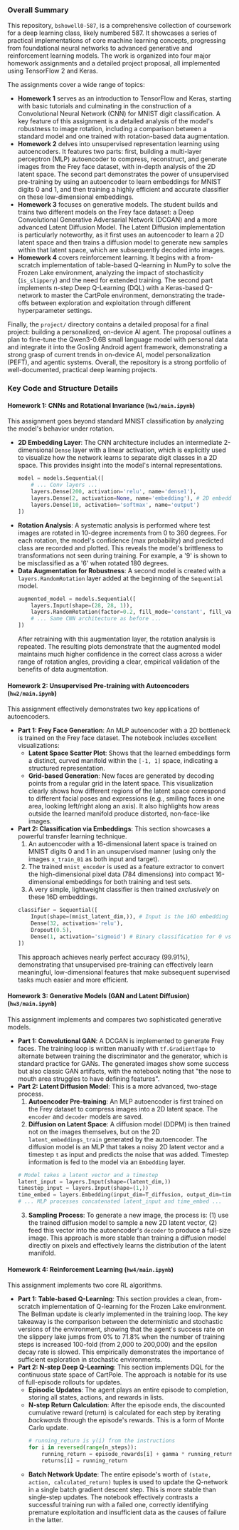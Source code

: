 ### **Overall Summary**

This repository, `bshowell0-587`, is a comprehensive collection of coursework for a deep learning class, likely numbered 587. It showcases a series of practical implementations of core machine learning concepts, progressing from foundational neural networks to advanced generative and reinforcement learning models. The work is organized into four major homework assignments and a detailed project proposal, all implemented using TensorFlow 2 and Keras.

The assignments cover a wide range of topics:
- **Homework 1** serves as an introduction to TensorFlow and Keras, starting with basic tutorials and culminating in the construction of a Convolutional Neural Network (CNN) for MNIST digit classification. A key feature of this assignment is a detailed analysis of the model's robustness to image rotation, including a comparison between a standard model and one trained with rotation-based data augmentation.
- **Homework 2** delves into unsupervised representation learning using autoencoders. It features two parts: first, building a multi-layer perceptron (MLP) autoencoder to compress, reconstruct, and generate images from the Frey face dataset, with in-depth analysis of the 2D latent space. The second part demonstrates the power of unsupervised pre-training by using an autoencoder to learn embeddings for MNIST digits 0 and 1, and then training a highly efficient and accurate classifier on these low-dimensional embeddings.
- **Homework 3** focuses on generative models. The student builds and trains two different models on the Frey face dataset: a Deep Convolutional Generative Adversarial Network (DCGAN) and a more advanced Latent Diffusion Model. The Latent Diffusion implementation is particularly noteworthy, as it first uses an autoencoder to learn a 2D latent space and then trains a diffusion model to generate new samples within that latent space, which are subsequently decoded into images.
- **Homework 4** covers reinforcement learning. It begins with a from-scratch implementation of table-based Q-learning in NumPy to solve the Frozen Lake environment, analyzing the impact of stochasticity (`is_slippery`) and the need for extended training. The second part implements n-step Deep Q-Learning (DQL) with a Keras-based Q-network to master the CartPole environment, demonstrating the trade-offs between exploration and exploitation through different hyperparameter settings.

Finally, the `project/` directory contains a detailed proposal for a final project: building a personalized, on-device AI agent. The proposal outlines a plan to fine-tune the Qwen3-0.6B small language model with personal data and integrate it into the Gosling Android agent framework, demonstrating a strong grasp of current trends in on-device AI, model personalization (PEFT), and agentic systems. Overall, the repository is a strong portfolio of well-documented, practical deep learning projects.

### **Key Code and Structure Details**

#### **Homework 1: CNNs and Rotational Invariance (`hw1/main.ipynb`)**

This assignment goes beyond standard MNIST classification by analyzing the model's behavior under rotation.
- **2D Embedding Layer**: The CNN architecture includes an intermediate 2-dimensional `Dense` layer with a linear activation, which is explicitly used to visualize how the network learns to separate digit classes in a 2D space. This provides insight into the model's internal representations.
  ```python
  model = models.Sequential([
      # ... Conv layers ...
      layers.Dense(200, activation='relu', name='dense1'),
      layers.Dense(2, activation=None, name='embedding'), # 2D embedding layer
      layers.Dense(10, activation='softmax', name='output')
  ])
  ```
- **Rotation Analysis**: A systematic analysis is performed where test images are rotated in 10-degree increments from 0 to 360 degrees. For each rotation, the model's confidence (max probability) and predicted class are recorded and plotted. This reveals the model's brittleness to transformations not seen during training. For example, a '9' is shown to be misclassified as a '6' when rotated 180 degrees.
- **Data Augmentation for Robustness**: A second model is created with a `layers.RandomRotation` layer added at the beginning of the `Sequential` model.
  ```python
  augmented_model = models.Sequential([
      layers.Input(shape=(28, 28, 1)),
      layers.RandomRotation(factor=0.2, fill_mode='constant', fill_value=-1.0),
      # ... Same CNN architecture as before ...
  ])
  ```
  After retraining with this augmentation layer, the rotation analysis is repeated. The resulting plots demonstrate that the augmented model maintains much higher confidence in the correct class across a wider range of rotation angles, providing a clear, empirical validation of the benefits of data augmentation.

#### **Homework 2: Unsupervised Pre-training with Autoencoders (`hw2/main.ipynb`)**

This assignment effectively demonstrates two key applications of autoencoders.
- **Part 1: Frey Face Generation**: An MLP autoencoder with a 2D bottleneck is trained on the Frey face dataset. The notebook includes excellent visualizations:
    - **Latent Space Scatter Plot**: Shows that the learned embeddings form a distinct, curved manifold within the `[-1, 1]` space, indicating a structured representation.
    - **Grid-based Generation**: New faces are generated by decoding points from a regular grid in the latent space. This visualization clearly shows how different regions of the latent space correspond to different facial poses and expressions (e.g., smiling faces in one area, looking left/right along an axis). It also highlights how areas outside the learned manifold produce distorted, non-face-like images.
- **Part 2: Classification via Embeddings**: This section showcases a powerful transfer learning technique.
    1. An autoencoder with a 16-dimensional latent space is trained on MNIST digits 0 and 1 in an unsupervised manner (using only the images `x_train_01` as both input and target).
    2. The trained `mnist_encoder` is used as a feature extractor to convert the high-dimensional pixel data (784 dimensions) into compact 16-dimensional embeddings for both training and test sets.
    3. A very simple, lightweight classifier is then trained *exclusively* on these 16D embeddings.
    ```python
    classifier = Sequential([
        Input(shape=(mnist_latent_dim,)), # Input is the 16D embedding
        Dense(32, activation='relu'),
        Dropout(0.5),
        Dense(1, activation='sigmoid') # Binary classification for 0 vs 1
    ])
    ```
    This approach achieves nearly perfect accuracy (99.91%), demonstrating that unsupervised pre-training can effectively learn meaningful, low-dimensional features that make subsequent supervised tasks much easier and more efficient.

#### **Homework 3: Generative Models (GAN and Latent Diffusion) (`hw3/main.ipynb`)**

This assignment implements and compares two sophisticated generative models.
- **Part 1: Convolutional GAN**: A DCGAN is implemented to generate Frey faces. The training loop is written manually with `tf.GradientTape` to alternate between training the discriminator and the generator, which is standard practice for GANs. The generated images show some success but also classic GAN artifacts, with the notebook noting that "the nose to mouth area struggles to have defining features".
- **Part 2: Latent Diffusion Model**: This is a more advanced, two-stage process.
    1. **Autoencoder Pre-training**: An MLP autoencoder is first trained on the Frey dataset to compress images into a 2D latent space. The `encoder` and `decoder` models are saved.
    2. **Diffusion on Latent Space**: A diffusion model (DDPM) is then trained not on the images themselves, but on the 2D `latent_embeddings_train` generated by the autoencoder. The diffusion model is an MLP that takes a noisy 2D latent vector and a timestep `t` as input and predicts the noise that was added. Timestep information is fed to the model via an `Embedding` layer.
    ```python
    # Model takes a latent vector and a timestep
    latent_input = layers.Input(shape=(latent_dim,))
    timestep_input = layers.Input(shape=(1,))
    time_embed = layers.Embedding(input_dim=T_diffusion, output_dim=time_embedding_dim)(timestep_input)
    # ... MLP processes concatenated latent_input and time_embed ...
    ```
    3. **Sampling Process**: To generate a new image, the process is: (1) use the trained diffusion model to sample a new 2D latent vector, (2) feed this vector into the autoencoder's `decoder` to produce a full-size image. This approach is more stable than training a diffusion model directly on pixels and effectively learns the distribution of the latent manifold.

#### **Homework 4: Reinforcement Learning (`hw4/main.ipynb`)**

This assignment implements two core RL algorithms.
- **Part 1: Table-based Q-Learning**: This section provides a clean, from-scratch implementation of Q-learning for the Frozen Lake environment. The Bellman update is clearly implemented in the training loop. The key takeaway is the comparison between the deterministic and stochastic versions of the environment, showing that the agent's success rate on the slippery lake jumps from 0% to 71.8% when the number of training steps is increased 100-fold (from 2,000 to 200,000) and the epsilon decay rate is slowed. This empirically demonstrates the importance of sufficient exploration in stochastic environments.
- **Part 2: N-step Deep Q-Learning**: This section implements DQL for the continuous state space of CartPole. The approach is notable for its use of full-episode rollouts for updates.
    - **Episodic Updates**: The agent plays an entire episode to completion, storing all states, actions, and rewards in lists.
    - **N-step Return Calculation**: After the episode ends, the discounted cumulative reward (return) is calculated for each step by iterating *backwards* through the episode's rewards. This is a form of Monte Carlo update.
      ```python
      # running_return is y(i) from the instructions
      for i in reversed(range(n_steps)):
          running_return = episode_rewards[i] + gamma * running_return
          returns[i] = running_return
      ```
    - **Batch Network Update**: The entire episode's worth of `(state, action, calculated_return)` tuples is used to update the Q-network in a single batch gradient descent step. This is more stable than single-step updates. The notebook effectively contrasts a successful training run with a failed one, correctly identifying premature exploitation and insufficient data as the causes of failure in the latter.
